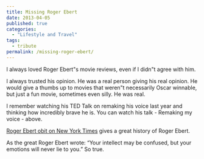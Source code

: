 ```yaml
---
title: Missing Roger Ebert
date: 2013-04-05
published: true
categories:
  - "Lifestyle and Travel"
tags:
  - tribute
permalink: /missing-roger-ebert/
---
```

I always loved Roger Ebert"s movie reviews, even if I didn"t agree with him.

I always trusted his opinion. He was a real person giving his real opinion. He would give a thumbs up to movies that weren"t necessarily Oscar winnable, but just a fun movie, sometimes even silly. He was real.

I remember watching his TED Talk on remaking his voice last year and thinking how incredibly brave he is. You can watch his talk - Remaking my voice - above.

[Roger Ebert obit on New York Times](http://www.nytimes.com/2013/04/05/movies/roger-ebert-film-critic-dies.html?_r=0) gives a great history of Roger Ebert.

As the great Roger Ebert wrote: “Your intellect may be confused, but your emotions will never lie to you.” So true.